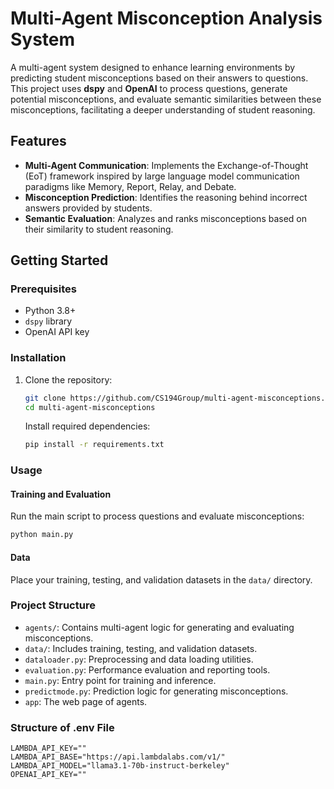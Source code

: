 # Multi-Agent Misconception Analysis System

A multi-agent system designed to enhance learning environments by predicting student misconceptions based on their answers to questions. This project uses **dspy** and **OpenAI** to process questions, generate potential misconceptions, and evaluate semantic similarities between these misconceptions, facilitating a deeper understanding of student reasoning.

## Features

- **Multi-Agent Communication**: Implements the Exchange-of-Thought (EoT) framework inspired by large language model communication paradigms like Memory, Report, Relay, and Debate.
- **Misconception Prediction**: Identifies the reasoning behind incorrect answers provided by students.
- **Semantic Evaluation**: Analyzes and ranks misconceptions based on their similarity to student reasoning.

## Getting Started

### Prerequisites

- Python 3.8+
- `dspy` library
- OpenAI API key

### Installation

1. Clone the repository:

   ```bash
   git clone https://github.com/CS194Group/multi-agent-misconceptions.git
   cd multi-agent-misconceptions
   ```

   Install required dependencies:
   ```bash
   pip install -r requirements.txt
   ```

### Usage

#### Training and Evaluation

Run the main script to process questions and evaluate misconceptions:

```bash
python main.py
```

#### Data

Place your training, testing, and validation datasets in the `data/` directory.

### Project Structure

- `agents/`: Contains multi-agent logic for generating and evaluating misconceptions.
- `data/`: Includes training, testing, and validation datasets.
- `dataloader.py`: Preprocessing and data loading utilities.
- `evaluation.py`: Performance evaluation and reporting tools.
- `main.py`: Entry point for training and inference.
- `predictmode.py`: Prediction logic for generating misconceptions.
- `app`: The web page of agents. 

### Structure of .env File 

```·bash
LAMBDA_API_KEY=""
LAMBDA_API_BASE="https://api.lambdalabs.com/v1/"
LAMBDA_API_MODEL="llama3.1-70b-instruct-berkeley"
OPENAI_API_KEY=""
```